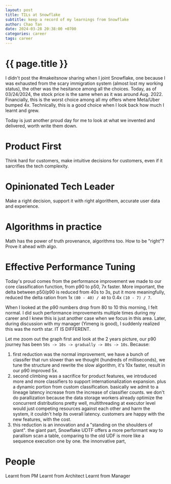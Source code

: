 ```yaml
---
layout: post
title: TILs at Snowflake
subtitle: keep a record of my learnings from Snowflake
author: Chao Tan
date: 2024-03-28 20:38:00 +0700
categories: career
tags: career
---
```


{{ page.title }}
================

I didn't post the #makeitsnow sharing when I joint Snowflake, one because I was exhausted from the scary immigration system (almost lost my working status), the other was the hesitance among all the choices. Today, as of 03/24/2024, the stock price is the same when as it was around Aug. 2022. Financially, this is the worst choice among all my offers where Meta/Uber bumped 4x. Technically, this is a good choice when I look back how much I learnt and grew. 

Today is just another proud day for me to look at what we invented and delivered, worth write them down.

# Product First

Think hard for customers, make intuitive decisions for customers, even if it sarcrifies the tech complexity.

# Opinionated Tech Leader

Make a right decision, support it with right algorithem, accurate user data and experience.

# Algorithms in practice

Math has the power of truth provenance, algorithms too. How to be "right"? Prove it ahead with algo.

# Effective Performance Tuning

Today's proud comes from the performance improvement we made to our core classification function, from p90 to p50, 7x faster. More important, the delta between p50/p90 is reduced from 40s to 3s, put it more meaningfully, reduced the delta ration from 1x `(80 - 40) / 40` to 0.4x `(10 - 7) / 7`. 

When I looked at the p90 numbers drop from 80 to 10 this morning, I felt normal. I did such performance improvements multiple times during my career and I knew this is just another case when we focus in this area. Later, during discussion with my manager (Yimeng is good), I suddenly realized this was the north star. IT IS DIFFERENT. 

Let me zoom out the graph first and look at the 2 years picture, our p90 journey has been `50s -> 10s -> gradually -> 80s -> 10s`. Because:
1. first reduction was the normal improvement, we have a bunch of classifer that run slower than we thought (hundreds of milliseconds), we tune the structure and rewrite the slow algorithm, it's 10x faster, result in our p90 improved 5x.
2. second climbing was a sacrifice for product features, we introduced more and more classifiers to support internationalization expansion. plus a dynamic portion from custom classification. basically we admit to a lineage latency increase from the increase of classifier counts. we don't do parallization because the data storage workers already optimize the concurrent distributions pretty well, multithreading at executor level would just competing resources against each other and harm the system, it couldn't help its overall latency. customers are happy with the new features, with the cost.
3. this reduction is an innovation and a "standing on the shoulders of giant". the giant part, Snowflake UDTF offers a more performant way to parallism scan a table, comparing to the old UDF is more like a sequence execution one by one. the innonvative part, 

# People

Learnt from PM
Learnt from Architect
Learnt from Manager